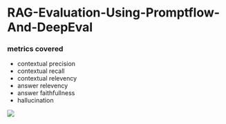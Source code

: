 # RAG-Evaluation-Using-Promptflow-And-DeepEval


### metrics covered
- contextual precision
- contextual recall
- contextual relevency
- answer relevency
- answer faithfullness
- hallucination

<img src="https://github.com/arunm8489/arunm8489-RAG-Evaluation-Using-Promptflow-And-DeepEval/blob/main/tmp/image.png">
